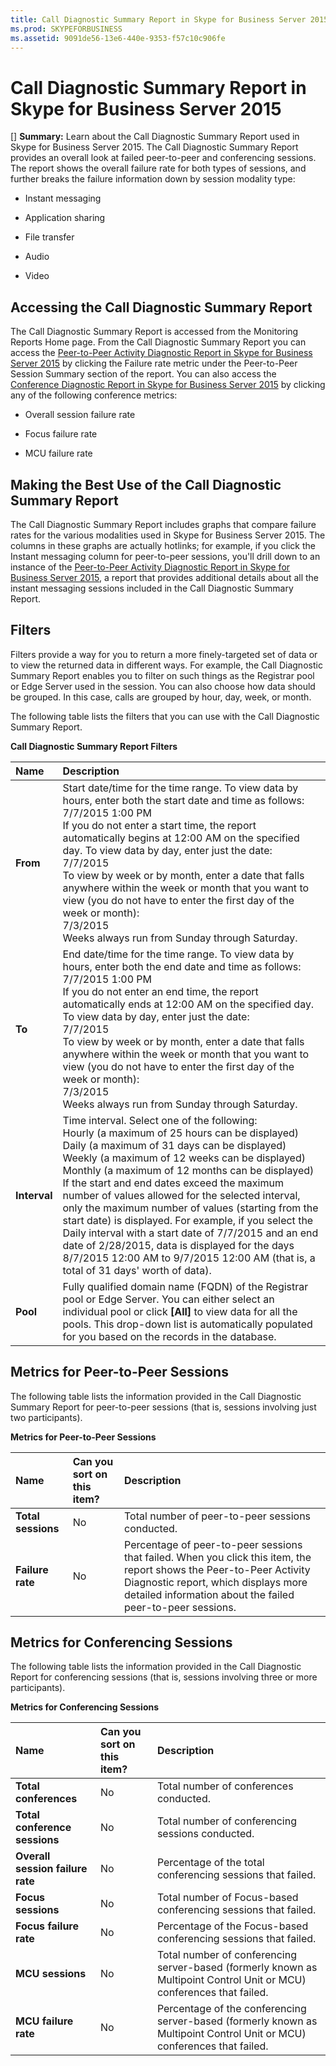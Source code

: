 ```yaml
---
title: Call Diagnostic Summary Report in Skype for Business Server 2015
ms.prod: SKYPEFORBUSINESS
ms.assetid: 9091de56-13e6-440e-9353-f57c10c906fe
---
```



# Call Diagnostic Summary Report in Skype for Business Server 2015
[] **Summary:** Learn about the Call Diagnostic Summary Report used in Skype for Business Server 2015.
The Call Diagnostic Summary Report provides an overall look at failed peer-to-peer and conferencing sessions. The report shows the overall failure rate for both types of sessions, and further breaks the failure information down by session modality type:
  
    
    


- Instant messaging
    
  
- Application sharing
    
  
- File transfer
    
  
- Audio
    
  
- Video
    
  

## Accessing the Call Diagnostic Summary Report

The Call Diagnostic Summary Report is accessed from the Monitoring Reports Home page. From the Call Diagnostic Summary Report you can access the  [Peer-to-Peer Activity Diagnostic Report in Skype for Business Server 2015](peer-to-peer-activity-diagnostic-report-in-skype-for-business-server-2015.md) by clicking the Failure rate metric under the Peer-to-Peer Session Summary section of the report. You can also access the [Conference Diagnostic Report in Skype for Business Server 2015](conference-diagnostic-report-in-skype-for-business-server-2015.md) by clicking any of the following conference metrics:
  
    
    

- Overall session failure rate
    
  
- Focus failure rate
    
  
- MCU failure rate
    
  

## Making the Best Use of the Call Diagnostic Summary Report

The Call Diagnostic Summary Report includes graphs that compare failure rates for the various modalities used in Skype for Business Server 2015. The columns in these graphs are actually hotlinks; for example, if you click the Instant messaging column for peer-to-peer sessions, you'll drill down to an instance of the  [Peer-to-Peer Activity Diagnostic Report in Skype for Business Server 2015](peer-to-peer-activity-diagnostic-report-in-skype-for-business-server-2015.md), a report that provides additional details about all the instant messaging sessions included in the Call Diagnostic Summary Report.
  
    
    

## Filters

Filters provide a way for you to return a more finely-targeted set of data or to view the returned data in different ways. For example, the Call Diagnostic Summary Report enables you to filter on such things as the Registrar pool or Edge Server used in the session. You can also choose how data should be grouped. In this case, calls are grouped by hour, day, week, or month.
  
    
    
The following table lists the filters that you can use with the Call Diagnostic Summary Report.
  
    
    

**Call Diagnostic Summary Report Filters**


|**Name**|**Description**|
|:-----|:-----|
|**From** <br/> |Start date/time for the time range. To view data by hours, enter both the start date and time as follows:  <br/> 7/7/2015 1:00 PM  <br/> If you do not enter a start time, the report automatically begins at 12:00 AM on the specified day. To view data by day, enter just the date:  <br/> 7/7/2015  <br/> To view by week or by month, enter a date that falls anywhere within the week or month that you want to view (you do not have to enter the first day of the week or month):  <br/> 7/3/2015  <br/> Weeks always run from Sunday through Saturday.  <br/> |
|**To** <br/> |End date/time for the time range. To view data by hours, enter both the end date and time as follows:  <br/> 7/7/2015 1:00 PM  <br/> If you do not enter an end time, the report automatically ends at 12:00 AM on the specified day. To view data by day, enter just the date:  <br/> 7/7/2015  <br/> To view by week or by month, enter a date that falls anywhere within the week or month that you want to view (you do not have to enter the first day of the week or month):  <br/> 7/3/2015  <br/> Weeks always run from Sunday through Saturday.  <br/> |
|**Interval** <br/> | Time interval. Select one of the following: <br/>  Hourly (a maximum of 25 hours can be displayed) <br/>  Daily (a maximum of 31 days can be displayed) <br/>  Weekly (a maximum of 12 weeks can be displayed) <br/>  Monthly (a maximum of 12 months can be displayed) <br/>  If the start and end dates exceed the maximum number of values allowed for the selected interval, only the maximum number of values (starting from the start date) is displayed. For example, if you select the Daily interval with a start date of 7/7/2015 and an end date of 2/28/2015, data is displayed for the days 8/7/2015 12:00 AM to 9/7/2015 12:00 AM (that is, a total of 31 days' worth of data). <br/> |
|**Pool** <br/> |Fully qualified domain name (FQDN) of the Registrar pool or Edge Server. You can either select an individual pool or click **[All]** to view data for all the pools. This drop-down list is automatically populated for you based on the records in the database. <br/> |
   

## Metrics for Peer-to-Peer Sessions

The following table lists the information provided in the Call Diagnostic Summary Report for peer-to-peer sessions (that is, sessions involving just two participants).
  
    
    

**Metrics for Peer-to-Peer Sessions**


|**Name**|**Can you sort on this item?**|**Description**|
|:-----|:-----|:-----|
|**Total sessions** <br/> |No  <br/> |Total number of peer-to-peer sessions conducted.  <br/> |
|**Failure rate** <br/> |No  <br/> |Percentage of peer-to-peer sessions that failed. When you click this item, the report shows the Peer-to-Peer Activity Diagnostic report, which displays more detailed information about the failed peer-to-peer sessions.  <br/> |
   

## Metrics for Conferencing Sessions

The following table lists the information provided in the Call Diagnostic Report for conferencing sessions (that is, sessions involving three or more participants).
  
    
    

**Metrics for Conferencing Sessions**


|**Name**|**Can you sort on this item?**|**Description**|
|:-----|:-----|:-----|
|**Total conferences** <br/> |No  <br/> |Total number of conferences conducted.  <br/> |
|**Total conference sessions** <br/> |No  <br/> |Total number of conferencing sessions conducted.  <br/> |
|**Overall session failure rate** <br/> |No  <br/> |Percentage of the total conferencing sessions that failed.  <br/> |
|**Focus sessions** <br/> |No  <br/> |Total number of Focus-based conferencing sessions that failed.  <br/> |
|**Focus failure rate** <br/> |No  <br/> |Percentage of the Focus-based conferencing sessions that failed.  <br/> |
|**MCU sessions** <br/> |No  <br/> |Total number of conferencing server-based (formerly known as Multipoint Control Unit or MCU) conferences that failed.  <br/> |
|**MCU failure rate** <br/> |No  <br/> |Percentage of the conferencing server-based (formerly known as Multipoint Control Unit or MCU) conferences that failed.  <br/> |
   

